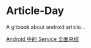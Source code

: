 # Article-Day
A gitbook about android article...


[Android 中的 Service 全面总结](http://www.cnblogs.com/newcj/archive/2011/05/30/2061370.html)

